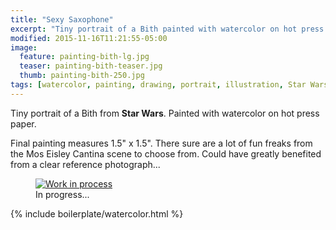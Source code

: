 ```yaml
---
title: "Sexy Saxophone"
excerpt: "Tiny portrait of a Bith painted with watercolor on hot press paper."
modified: 2015-11-16T11:21:55-05:00
image: 
  feature: painting-bith-lg.jpg
  teaser: painting-bith-teaser.jpg
  thumb: painting-bith-250.jpg
tags: [watercolor, painting, drawing, portrait, illustration, Star Wars]
---
```


Tiny portrait of a Bith from **Star Wars**. Painted with watercolor on hot press paper.

Final painting measures 1.5\" x 1.5\". There sure are a lot of fun freaks from the Mos Eisley Cantina scene to choose from. Could have greatly benefited from a clear reference photograph...

<figure>
  <a href="{{ site.url }}/assets/images/painting-bith-process-1-lg.jpg"><img src="{{ site.url }}/assets/images/painting-bith-process-1-900.jpg" alt="Work in process"></a>
  <figcaption>In progress...</figcaption>
</figure>

{% include boilerplate/watercolor.html %}
